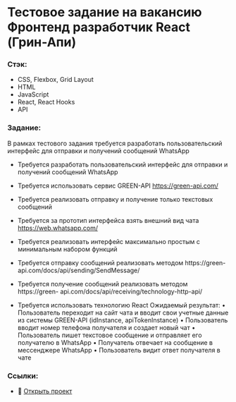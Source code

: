 # Тестовое задание на вакансию Фронтенд разработчик React (Грин-Апи)

### Стэк:
* CSS, Flexbox, Grid Layout
* HTML
* JavaScript
* React, React Hooks
* API

### Задание:
В рамках тестового задания требуется разработать пользовательский интерфейс для
отправки и получений сообщений WhatsApp

* Требуется разработать пользовательский интерфейс для отправки и получений
сообщений WhatsApp
* Требуется использовать сервис GREEN-API https://green-api.com/
* Требуется реализовать отправку и получение только текстовых сообщений
* Требуется за прототип интерфейса взять внешний вид чата
https://web.whatsapp.com/
* Требуется реализовать интерфейс максимально простым с минимальным набором
функций

* Требуется отправку сообщений реализовать методом https://green-
api.com/docs/api/sending/SendMessage/

* Требуется получение сообщений реализовать методом https://green-
api.com/docs/api/receiving/technology-http-api/

* Требуется использовать технологию React
Ожидаемый результат:
• Пользователь переходит на сайт чата и вводит свои учетные данные из
системы GREEN-API (idInstance, apiTokenInstance)
• Пользователь вводит номер телефона получателя и создает новый чат
• Пользователь пишет текстовое сообщение и отправляет его получателю в
WhatsApp
• Получатель отвечает на сообщение в мессенджере WhatsApp
• Пользователь видит ответ получателя в чате

### Ссылки:
* :mag_right: [Открыть проект](https://gutmalina.github.io/green-api/)
